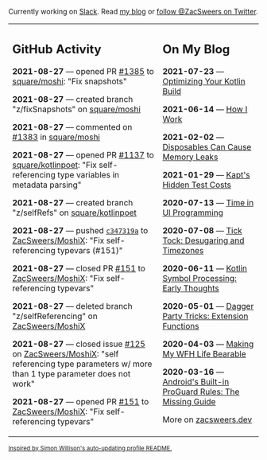 Currently working on [Slack](https://slack.com/). Read [my blog](https://zacsweers.dev/) or [follow @ZacSweers on Twitter](https://twitter.com/ZacSweers).

<table><tr><td valign="top" width="60%">

## GitHub Activity
<!-- githubActivity starts -->
**2021-08-27** — opened PR [#1385](https://api.github.com/repos/square/moshi/pulls/1385) to [square/moshi](https://api.github.com/repos/square/moshi): "Fix snapshots"

**2021-08-27** — created branch "z/fixSnapshots" on [square/moshi](https://api.github.com/repos/square/moshi)

**2021-08-27** — commented on [#1383](https://github.com/square/moshi/pull/1383#issuecomment-906916603) in [square/moshi](https://api.github.com/repos/square/moshi)

**2021-08-27** — opened PR [#1137](https://api.github.com/repos/square/kotlinpoet/pulls/1137) to [square/kotlinpoet](https://api.github.com/repos/square/kotlinpoet): "Fix self-referencing type variables in metadata parsing"

**2021-08-27** — created branch "z/selfRefs" on [square/kotlinpoet](https://api.github.com/repos/square/kotlinpoet)

**2021-08-27** — pushed [`c347319a`](https://github.com/ZacSweers/MoshiX/commit/c347319af91a90207cbe03d52fdf6b4f9db4e873) to [ZacSweers/MoshiX](https://api.github.com/repos/ZacSweers/MoshiX): "Fix self-referencing typevars (#151)"

**2021-08-27** — closed PR [#151](https://api.github.com/repos/ZacSweers/MoshiX/pulls/151) to [ZacSweers/MoshiX](https://api.github.com/repos/ZacSweers/MoshiX): "Fix self-referencing typevars"

**2021-08-27** — deleted branch "z/selfReferencing" on [ZacSweers/MoshiX](https://api.github.com/repos/ZacSweers/MoshiX)

**2021-08-27** — closed issue [#125](https://api.github.com/repos/ZacSweers/MoshiX/issues/125) on [ZacSweers/MoshiX](https://api.github.com/repos/ZacSweers/MoshiX): "self referencing type parameters w/ more than 1 type parameter does not work"

**2021-08-27** — opened PR [#151](https://api.github.com/repos/ZacSweers/MoshiX/pulls/151) to [ZacSweers/MoshiX](https://api.github.com/repos/ZacSweers/MoshiX): "Fix self-referencing typevars"
<!-- githubActivity ends -->
</td><td valign="top" width="40%">

## On My Blog
<!-- blog starts -->
**2021-07-23** — [Optimizing Your Kotlin Build](https://www.zacsweers.dev/optimizing-your-kotlin-build/)

**2021-06-14** — [How I Work](https://www.zacsweers.dev/how-i-work/)

**2021-02-02** — [Disposables Can Cause Memory Leaks](https://www.zacsweers.dev/disposables-can-cause-memory-leaks/)

**2021-01-29** — [Kapt's Hidden Test Costs](https://www.zacsweers.dev/kapts-hidden-test-costs/)

**2020-07-13** — [Time in UI Programming](https://www.zacsweers.dev/time-in-ui/)

**2020-07-08** — [Tick Tock: Desugaring and Timezones](https://www.zacsweers.dev/ticktock-desugaring-timezones/)

**2020-06-11** — [Kotlin Symbol Processing: Early Thoughts](https://www.zacsweers.dev/kotlin-symbol-processor-early-thoughts/)

**2020-05-01** — [Dagger Party Tricks: Extension Functions](https://www.zacsweers.dev/dagger-party-tricks-extension-functions/)

**2020-04-03** — [Making My WFH Life Bearable](https://www.zacsweers.dev/making-wfh-life-bearable/)

**2020-03-16** — [Android's Built-in ProGuard Rules: The Missing Guide](https://www.zacsweers.dev/android-proguard-rules/)
<!-- blog ends -->
More on [zacsweers.dev](https://zacsweers.dev/)
</td></tr></table>

<sub><a href="https://simonwillison.net/2020/Jul/10/self-updating-profile-readme/">Inspired by Simon Willison's auto-updating profile README.</a></sub>